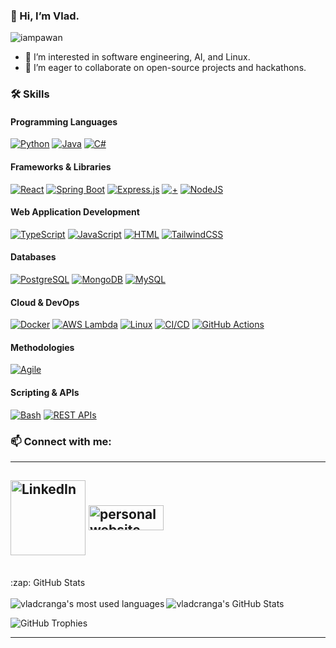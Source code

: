 ### 👋 Hi, I’m Vlad.

<p align="left"> <img src="https://komarev.com/ghpvc/?username=vladcranga&label=Views&color=blue&style=plastic" alt="iampawan" /> </p>

- 🎯 I’m interested in software engineering, AI, and Linux.
- 🤝 I’m eager to collaborate on open-source projects and hackathons.

### 🛠️ Skills

#### Programming Languages
[![Python](https://img.shields.io/badge/Python-3776AB?logo=python&logoColor=fff)](#)
[![Java](https://img.shields.io/badge/Java-%23ED8B00.svg?logo=openjdk&logoColor=white)](#)
[![C#](https://custom-icon-badges.demolab.com/badge/C%23-%23239120.svg?logo=cshrp&logoColor=white)](#)

#### Frameworks & Libraries
[![React](https://img.shields.io/badge/React-%2320232a.svg?logo=react&logoColor=%2361DAFB)](#)
[![Spring Boot](https://img.shields.io/badge/Spring%20Boot-6DB33F?logo=springboot&logoColor=fff)](#)
[![Express.js](https://img.shields.io/badge/Express.js-%23404d59.svg?logo=express&logoColor=%2361DAFB)](#) [![+](https://img.shields.io/badge/+-eee)](#) [![NodeJS](https://img.shields.io/badge/Node.js-6DA55F?logo=node.js&logoColor=white)](#)

#### Web Application Development
[![TypeScript](https://img.shields.io/badge/TypeScript-3178C6?logo=typescript&logoColor=fff)](#)
[![JavaScript](https://img.shields.io/badge/JavaScript-F7DF1E?logo=javascript&logoColor=000)](#)
[![HTML](https://img.shields.io/badge/HTML5-E34F26?logo=html5&logoColor=white)](#)
[![TailwindCSS](https://img.shields.io/badge/Tailwind%20CSS-%2338B2AC.svg?logo=tailwind-css&logoColor=white)](#)

#### Databases
[![PostgreSQL](https://img.shields.io/badge/PostgreSQL-316192?logo=postgresql&logoColor=white)](#)
[![MongoDB](https://img.shields.io/badge/MongoDB-4EA94B?logo=mongodb&logoColor=white)](#)
[![MySQL](https://img.shields.io/badge/MySQL-005C84?logo=mysql&logoColor=white)](#)

#### Cloud & DevOps
[![Docker](https://img.shields.io/badge/Docker-2496ED?logo=docker&logoColor=fff)](#)
[![AWS Lambda](https://img.shields.io/badge/AWS%20Lambda-FF9900?logo=amazonaws&logoColor=white)](#)
[![Linux](https://img.shields.io/badge/Linux-FCC624?logo=linux&logoColor=black)](#)
[![CI/CD](https://img.shields.io/badge/CI%2FCD-4285F4?logo=google-cloud&logoColor=white)](#)
[![GitHub Actions](https://img.shields.io/badge/GitHub_Actions-2088FF?logo=github-actions&logoColor=white)](#)

#### Methodologies
[![Agile](https://img.shields.io/badge/Agile-28a745?logo=agile&logoColor=white)](#)

#### Scripting & APIs
[![Bash](https://img.shields.io/badge/Bash-4EAA25?logo=gnu-bash&logoColor=white)](#)
[![REST APIs](https://img.shields.io/badge/REST%20APIs-FF6C37?logo=postman&logoColor=white)](#)

### 📫 Connect with me:
---
[<img align="center" alt="LinkedIn" width="120px" src="https://img.shields.io/badge/Linkedin-%230077B5.svg?logo=linkedin&logoColor=white" />][linkedin]
[<img align="center" alt="personal website" width="120px" height="40px" src="https://img.shields.io/badge/GitHub%20Pages-121013?logo=github&logoColor=white"/>][website]
---
  <br>
  <summary>:zap: GitHub Stats</summary>
  <br>
  <img align="left" alt="vladcranga's most used languages" src="https://github-readme-stats.vercel.app/api/top-langs/?username=vladcranga&theme=dark&langs_count=9" />
  <img align="centre" alt="vladcranga's GitHub Stats" 
    src="https://github-readme-stats.vercel.app/api?username=vladcranga&show_icons=true&title_color=ffffff&icon_color=bb2acf&text_color=daf7dc&bg_color=151515&hide=issues,contribs" />

  ![GitHub Trophies](https://github-profile-trophy.vercel.app/?username=vladcranga&theme=onedark&row=2&column=4&title=MultiLanguage,Commits,PullRequest,Experience,Repositories,Stars)

---

[website]: https://vladcranga.github.io
[linkedin]: https://www.linkedin.com/in/vlad-m-cranga-022775210/

<!---
vladcranga/vladcranga is a ✨ special ✨ repository because its `README.md` (this file) appears on your GitHub profile.
You can click the Preview link to take a look at your changes.
--->
